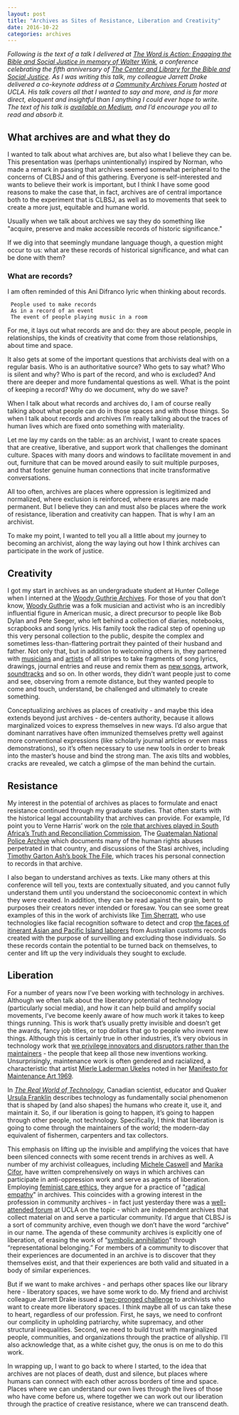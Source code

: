 ```yaml
---
layout: post
title: "Archives as Sites of Resistance, Liberation and Creativity"
date: 2016-10-22
categories: archives
---
```

*Following is the text of a talk I delivered at [The Word is Action: Engaging the Bible and Social Justice in memory of Walter Wink](http://clbsj.org/events/2016/10/20/the-word-is-action-engaging-the-bible-and-social-justice-in-memory-of-walter-wink/), a conference celebrating the fifth anniversary of [The Center and Library for the Bible and Social Justice](http://clbsj.org). As I was writing this talk, my colleague Jarrett Drake delivered a co-keynote address at a [Community Archives Forum](http://diversifyingthedigital.org/forum-one.html) hosted at UCLA. His talk covers all that I wanted to say and more, and is far more direct, eloquent and insightful than I anything I could ever hope to write. The text of his talk is [available on Medium](https://medium.com/on-archivy/liberatory-archives-towards-belonging-and-believing-part-1-d26aaeb0edd1), and I’d encourage you all to read and absorb it.*

## What archives are and what they do

I wanted to talk about what archives are, but also what I believe they can be. This presentation was (perhaps unintentionally) inspired by Norman, who made a remark in passing that archives seemed somewhat peripheral to the concerns of CLBSJ and of this gathering. Everyone is self-interested and wants to believe their work is important, but I think I have some good reasons to make the case that, in fact, archives are of central importance both to the experiment that is CLBSJ, as well as to movements that seek to create a more just, equitable and humane world.

Usually when we talk about archives we say they do something like "acquire, preserve and make accessible records of historic significance."

If we dig into that seemingly mundane language though, a question might occur to us: what are these records of historical significance, and what can be done with them?

### What are records?

I am often reminded of this Ani Difranco lyric when thinking about records.

     People used to make records  
     As in a record of an event  
     The event of people playing music in a room

For me, it lays out what records are and do: they are about people, people in relationships, the kinds of creativity that come from those relationships, about time and space.

It also gets at some of the important questions that archivists deal with on a regular basis. Who is an authoritative source? Who gets to say what? Who is silent and why? Who is part of the record, and who is excluded? And there are deeper and more fundamental questions as well.  What is the point of keeping a record? Why do we document, why do we save?

When I talk about what records and archives do, I am of course really talking about what people can do in those spaces and with those things. So when I talk about records  and archives I’m really talking about the traces of human lives which are fixed onto something with materiality.

Let me lay my cards on the table: as an archivist, I want to create spaces that are creative, liberative, and support work that challenges the dominant culture. Spaces with many doors and windows to facilitate movement in and out, furniture that can be moved around easily to suit multiple purposes, and that foster genuine human connections that incite transformative conversations.

All too often, archives are places where oppression is legitimized and normalized, where exclusion is reinforced, where erasures are made permanent. But I believe they can and must also be places where the work of resistance, liberation and creativity can happen. That is why I am an archivist.

To make my point, I wanted to tell you all a little about my journey to becoming an archivist, along the way laying out how I think archives can participate in the work of justice.

## Creativity

I got my start in archives as an undergraduate student at Hunter College when I interned at the [Woody Guthrie Archives](http://www.woodyguthrie.org/). For those of you that don’t know, [Woody Guthrie](https://en.wikipedia.org/wiki/Woody_Guthrie) was a folk musician and activist who is an incredibly influential figure in American music, a direct precursor to people like Bob Dylan and Pete Seeger, who left behind a collection of diaries, notebooks, scrapbooks and song lyrics. His family took the radical step of opening up this very personal collection to the public, despite the complex and sometimes less-than-flattering portrait they painted of their husband and father. Not only that, but in addition to welcoming others in, they partnered with [musicians](https://en.wikipedia.org/wiki/Mermaid_Avenue) and [artists](https://www.amazon.com/Woody-Guthrie-Artworks-Steven-Brower/dp/0847827380) of all stripes to take fragments of song lyrics, drawings, journal entries and reuse and remix them as [new songs](http://www.newmultitudes.com/), artwork, [soundtracks](https://en.wikipedia.org/wiki/I%27m_Shipping_Up_to_Boston) and so on. In other words, they didn’t want people just to come and see, observing from a remote distance, but they wanted people to come and touch, understand, be challenged and ultimately to create something.

Conceptualizing archives as places of creativity - and maybe this idea extends beyond just archives - de-centers authority, because it allows marginalized voices to express themselves in new ways. I’d also argue that dominant narratives have often immunized themselves pretty well against more conventional expressions (like scholarly journal articles or even mass demonstrations), so it’s often necessary to use new tools in order to break into the master’s house and bind the strong man. The axis tilts and wobbles, cracks are revealed, we catch a glimpse of the man behind the curtain.

## Resistance

My interest in the potential of archives as places to formulate and enact resistance continued through my graduate studies. That often starts with the historical legal accountability that archives can provide. For example, I’d point you to Verne Harris’ work on the [role that archives played in South Africa’s Truth and Reconciliation Commission](http://dx.doi.org/10.17723/aarc.57.4.62476v2610630817), The [Guatemalan National Police Archive](https://ahpn.lib.utexas.edu/) which documents many of the human rights abuses perpetrated in that country, and discussions of the Stasi archives, including [Timothy Garton Ash’s book ](https://www.theguardian.com/books/2009/aug/29/the-file-timothy-garton-ash)[The File](https://www.theguardian.com/books/2009/aug/29/the-file-timothy-garton-ash), which traces his personal connection to records in that archive.

I also began to understand archives as texts. Like many others at this conference will tell you, texts are contextually situated, and you cannot fully understand them until you understand the socioeconomic context in which they were created. In addition, they can be read against the grain, bent to purposes their creators never intended or foresaw. You can see some great examples of this in the work of archivists like [Tim Sherratt](http://discontents.com.au/), who use technologies like facial recognition software to detect and crop [the faces of itinerant Asian and Pacific Island laborers](http://invisibleaustralians.org/faces/) from Australian customs records created with the purpose of surveilling and excluding those individuals. So these records contain the potential to be turned back on themselves, to center and lift up the very individuals they sought to exclude.

## Liberation

For a number of years now I’ve been working with technology in archives. Although we often talk about the liberatory potential of technology (particularly social media), and how it can help build and amplify social movements, I’ve become keenly aware of how much work it takes to keep things running. This is work that’s usually pretty invisible and doesn’t get the awards, fancy job titles, or top dollars that go to people who invent new things. Although this is certainly true in other industries, it’s very obvious in technology work that [we privilege innovators and disruptors rather than the maintainers](https://aeon.co/essays/innovation-is-overvalued-maintenance-often-matters-more) - the people that keep all those new inventions working. Unsurprisingly, maintenance work is often gendered and racialized, a characteristic that artist [Mierle Laderman Ukeles](https://en.wikipedia.org/wiki/Mierle_Laderman_Ukeles) noted in her [Manifesto for Maintenance Art 1969](http://www.arnolfini.org.uk/blog/manifesto-for-maintenance-art-1969).

In *[The Real World of Technology](http://houseofanansi.com/products/the-real-world-of-technology-digital)*, Canadian scientist, educator and Quaker [Ursula Franklin](https://en.wikipedia.org/wiki/Ursula_Franklin) describes technology as fundamentally social phenomenon that is shaped by (and also shapes) the humans who create it, use it, and maintain it. So, if our liberation is going to happen, it’s going to happen through other people, not technology. Specifically, I think that liberation is going to come through the maintainers of the world; the modern-day equivalent of fishermen, carpenters and tax collectors.

This emphasis on lifting up the invisible and amplifying the voices that have been silenced connects with some recent trends in archives as well. A number of my archivist colleagues, including [Michele Caswell](http://www.michellecaswell.org/) and [Marika Cifor](https://marikacifor.com/), have written comprehensively on ways in which archives can participate in anti-oppression work and serve as agents of liberation. Employing [feminist care ethics](http://plato.stanford.edu/entries/feminism-ethics/), they argue for a practice of "[radical empathy](http://archivaria.ca/index.php/archivaria/article/view/13557)" in archives. This coincides with a growing interest in the profession in community archives - in fact just yesterday there was a [well-attended forum](http://diversifyingthedigital.org/forum-one.html) at UCLA on the topic - which are independent archives that collect material on and serve a particular community. I’d argue that CLBSJ is a sort of community archive, even though we don’t have the word “archive” in our name. The agenda of these community archives is explicitly one of liberation, of erasing the work of “[symbolic annihilation](http://dx.doi.org/10.17723/0360-9081.79.1.56)” through “representational belonging.” For members of a community to discover that their experiences are documented in an archive is to discover that they themselves exist, and that their experiences are both valid and situated in a body of similar experiences.

But if we want to make archives - and perhaps other spaces like our library here - liberatory spaces, we have some work to do. My friend and archivist colleague Jarrett Drake issued a [two-pronged challenge](https://medium.com/on-archivy/expanding-archivesforblacklives-to-traditional-archival-repositories-b88641e2daf6) to archivists who want to create more liberatory spaces. I think maybe all of us can take these to heart, regardless of our profession. First, he says, we need to confront our complicity in upholding patriarchy, white supremacy, and other structural inequalities. Second, we need to build trust with marginalized people, communities, and organizations through the practice of allyship. I’ll also acknowledge that, as a white cishet guy, the onus is on me to do this work.

In wrapping up, I want to go back to where I started, to the idea that archives are not places of death, dust and silence, but places where humans can connect with each other across borders of time and space. Places where we can understand our own lives through the lives of those who have come before us, where together we can work out our liberation through the practice of creative resistance, where we can transcend death.

